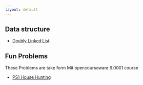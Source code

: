 ```yaml
---
layout: default
---
```


## Data structure
- [Doubly Linked List](./Data_Structures/Linked_List/README.html)


## Fun Problems
These Problems are take form Mit opencourseware 6.0001 course 
- [PS1 House Hunting](./Fun_Problems/6.0001/ps1_house_hunting/README.html)